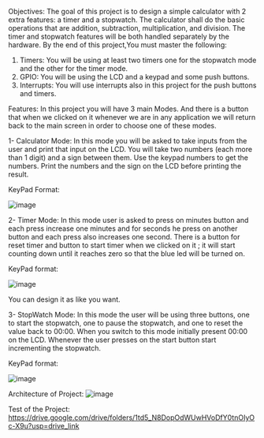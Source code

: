Objectives:
The goal of this project is to design a simple calculator with 2 extra features: a timer and a stopwatch. The calculator shall do the basic operations that are addition, subtraction, multiplication, and division. The timer and stopwatch features will be both handled separately by the hardware. 
By the end of this project,You must master the following: 
1. Timers: You will be using at least two timers one for the stopwatch mode and the other for the timer mode. 
2. GPIO: You will be using the LCD and a keypad and some push buttons. 
3. Interrupts: You will use interrupts also in this project for the push buttons and timers.


Features:
In this project you will have 3 main Modes. And there is a button that when we clicked on it whenever we are in any application we will return back to the main screen in order to choose one of these modes.

1- Calculator Mode:
In this mode you will be asked to take inputs from the user and print that input on the LCD. You will take two numbers (each more than 1 digit) and a sign between them. Use the keypad numbers to get the numbers.
Print the numbers and the sign on the LCD before printing the result.

KeyPad Format:

![image](https://github.com/user-attachments/assets/c482b4b8-b5b0-477b-9e11-cd60632c5452)

2- Timer Mode:
In this mode user is asked to press on minutes button and each press increase one minutes and for seconds he press on another button and each press also increases one second. There is a button for reset timer and button to start timer when we clicked on it ; it will start counting down until it reaches zero so that the blue led will be turned on.

KeyPad format:

![image](https://github.com/user-attachments/assets/e3d21be3-597d-425e-a4da-1feb7aeec19c)

 

You can design it as like you want.


3- StopWatch Mode:
In this mode the user will be using three buttons, one to start the stopwatch, one to pause the stopwatch, and one to reset the value back to 00:00. When you switch to this mode initially present 00:00 on the LCD. 
Whenever the user presses on the start button start incrementing the stopwatch.

KeyPad format:

![image](https://github.com/user-attachments/assets/4a1e7fec-b78e-4ff7-a792-11a69283b2b7)


Architecture of Project:
![image](https://github.com/user-attachments/assets/3ee51799-b5b3-4e47-90ca-5402eccbb437)
 

Test of the Project:
https://drive.google.com/drive/folders/1td5_N8DopOdWUwHVoDfY0tnOIyOc-X9u?usp=drive_link
